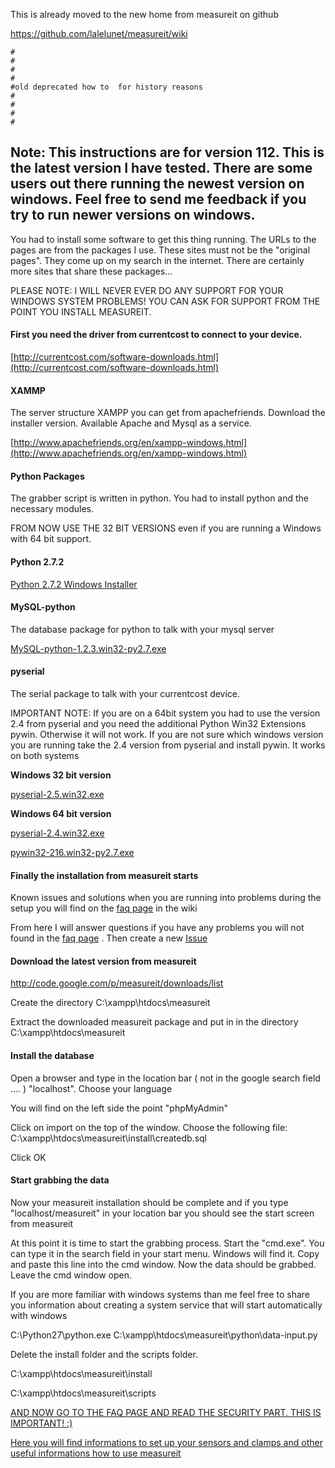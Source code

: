 This is already moved to the new home from measureit on github

https://github.com/lalelunet/measureit/wiki

```
#
#
#
#
#old deprecated how to  for history reasons
#
#
#
#
```



## Note: This instructions are for version 112. This is the latest version I have tested. There are some users out there running the newest version on windows.  Feel free to send me feedback if you try to run newer versions on windows. ##

You had to install some software to get this thing running. The URLs to the pages are from the packages I use. These sites must not be the "original pages". They come up on my search in the internet. There are certainly more sites that share these packages...


PLEASE NOTE: I WILL NEVER EVER DO ANY SUPPORT FOR YOUR WINDOWS SYSTEM PROBLEMS!
YOU CAN ASK FOR SUPPORT FROM THE POINT YOU INSTALL MEASUREIT.


#### First you need the driver from currentcost to connect to your device. ####
[http://currentcost.com/software-downloads.html](http://currentcost.com/software-downloads.html)

#### XAMMP ####
The server structure XAMPP you can get from apachefriends. Download the installer version. Available Apache and Mysql as a service.

[http://www.apachefriends.org/en/xampp-windows.html](http://www.apachefriends.org/en/xampp-windows.html)

#### Python Packages ####
The grabber script is written in python. You had to install python and the necessary modules.

FROM NOW USE THE 32 BIT VERSIONS even if you are running a Windows with 64 bit support.

#### Python 2.7.2 ####
[Python 2.7.2 Windows Installer](http://www.python.org/getit/)

#### MySQL-python ####
The database package for python to talk with your mysql server

[MySQL-python-1.2.3.win32-py2.7.exe](http://www.codegood.com/archives/129)

#### pyserial ####
The serial package to talk with your currentcost device.

IMPORTANT NOTE:
If you are on a 64bit system you had to use the version 2.4 from pyserial and you need the additional Python Win32 Extensions pywin. Otherwise it will not work. If you are not sure which windows version you are running take the 2.4 version from pyserial and install pywin. It works on both systems

**Windows 32 bit version**

[pyserial-2.5.win32.exe](http://sourceforge.net/projects/pyserial/files/pyserial/2.5/)


**Windows 64 bit version**

[pyserial-2.4.win32.exe](http://sourceforge.net/projects/pyserial/files/pyserial/2.4/)

[pywin32-216.win32-py2.7.exe](http://sourceforge.net/projects/pywin32/files/pywin32/Build216/pywin32-216.win32-py2.7.exe)



#### Finally the installation from measureit starts ####

Known issues and solutions when you are running into problems during the setup you will find on the [faq page](http://code.google.com/p/measureit/wiki/FAQ) in the wiki

From here I will answer questions if you have any problems you will not found in the [faq page](http://code.google.com/p/measureit/wiki/FAQ) .
Then create a new [Issue](http://code.google.com/p/measureit/issues/list)


#### Download the latest version from measureit ####
http://code.google.com/p/measureit/downloads/list

Create the directory C:\xampp\htdocs\measureit

Extract the downloaded measureit package and put in in the directory C:\xampp\htdocs\measureit

#### Install the database ####
Open a browser and type in the location bar ( not in the google search field .... ) "localhost".
Choose your language

You will find on the left side the point "phpMyAdmin"


Click on import on the top of the window.
Choose the following file:
C:\xampp\htdocs\measureit\install\createdb.sql

Click OK

#### Start grabbing the data ####
Now your measureit installation should be complete and if you type "localhost/measureit" in your location bar you should see the start screen from measureit

At this point it is time to start the grabbing process. Start the "cmd.exe". You can type it in the search field in your start menu. Windows will find it. Copy and paste this line into the cmd window. Now the data should be grabbed. Leave the cmd window open.

If you are more familiar with windows systems than me feel free to share you information about creating a system service that will start automatically with windows

C:\Python27\python.exe C:\xampp\htdocs\measureit\python\data-input.py

Delete the install folder and the scripts folder.

C:\xampp\htdocs\measureit\install

C:\xampp\htdocs\measureit\scripts


[AND NOW GO TO THE FAQ PAGE AND READ THE SECURITY PART. THIS IS IMPORTANT!       :)](http://code.google.com/p/measureit/wiki/FAQ)


[Here you will find informations to set up your sensors and clamps and other useful informations how to use measureit](https://code.google.com/p/measureit/wiki/Howto)